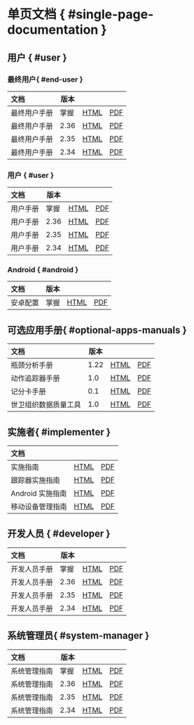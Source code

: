# 单页文档 { #single-page-documentation }

## 用户 { #user }

### 最终用户{ #end-user }

| 文档 | 版本 |  |  |
| :-- | --- | --- | --- |
| 最终用户手册 | 掌握 | [HTML](../../full/use/user-guides/dhis-core-version-master/dhis2-end-user-manual.html) | [PDF](../../full/use/user-guides/dhis-core-version-master/dhis2-end-user-manual.pdf) |
| 最终用户手册 | 2.36 | [HTML](../../full/use/user-guides/dhis-core-version-236/dhis2-end-user-manual.html) | [PDF](../../full/use/user-guides/dhis-core-version-236/dhis2-end-user-manual.pdf) |
| 最终用户手册 | 2.35 | [HTML](../../full/use/user-guides/dhis-core-version-235/dhis2-end-user-manual.html) | [PDF](../../full/use/user-guides/dhis-core-version-235/dhis2-end-user-manual.pdf) |
| 最终用户手册 | 2.34 | [HTML](../../full/use/user-guides/dhis-core-version-234/dhis2-end-user-manual.html) | [PDF](../../full/use/user-guides/dhis-core-version-234/dhis2-end-user-manual.pdf) |

### 用户 { #user }

| 文档 | 版本 |  |  |
| :-- | --- | --- | --- |
| 用户手册 | 掌握 | [HTML](../../full/use/user-guides/dhis-core-version-master/dhis2-user-manual.html) | [PDF](../../full/use/user-guides/dhis-core-version-master/dhis2-user-manual.pdf) |
| 用户手册 | 2.36 | [HTML](../../full/use/user-guides/dhis-core-version-236/dhis2-user-manual.html) | [PDF](../../full/use/user-guides/dhis-core-version-236/dhis2-user-manual.pdf) |
| 用户手册 | 2.35 | [HTML](../../full/use/user-guides/dhis-core-version-235/dhis2-user-manual.html) | [PDF](../../full/use/user-guides/dhis-core-version-235/dhis2-user-manual.pdf) |
| 用户手册 | 2.34 | [HTML](../../full/use/user-guides/dhis-core-version-234/dhis2-user-manual.html) | [PDF](../../full/use/user-guides/dhis-core-version-234/dhis2-user-manual.pdf) |

### Android { #android }

| 文档 | 版本 |  |  |
| :-- | --- | --- | --- |
| 安卓配置 | 掌握 | [HTML](../../full/use/dhis2-android-app.html) | [PDF](../../full/use/dhis2-android-app.pdf) |

## 可选应用手册{ #optional-apps-manuals }

| 文档 | 版本 |  |  |
| :-- | --- | --- | --- |
| 瓶颈分析手册 | 1.22 | [HTML](../../完整/使用/可选-apps/bottleneck-analysis-app/app-version-122.html) | [PDF](../../full/use/optional-apps/bottleneck-analysis-app/app-version-122.pdf) |
| 动作追踪器手册 | 1.0 | [HTML](../../full/use/可选-apps/action-tracker-app.html) | [PDF](../../full/use/optional-apps/action-tracker-app.pdf) |
| 记分卡手册 | 0.1 | [HTML](../../full/use/可选-apps/interactive-scorecard-ap-manual.html) | [PDF](../../full/use/optional-apps/interactive-scorecard-ap-manual.pdf) |
| 世卫组织数据质量工具 | 1.0 | [HTML](../../full/use/可选-apps/who-data-quality-tool-manual.html) | [PDF](../../full/use/optional-apps/who-data-quality-tool-manual.pdf) |

## 实施者{ #implementer }

| 文档 |  |  |
| :-- | --- | --- |
| 实施指南 | [HTML](../../full/implement/dhis2-implementation-guide.html) | [PDF](../../full/implement/dhis2-implementation-guide.pdf) |
| 跟踪器实施指南 | [HTML](../../full/implement/tracker-implementation.html) | [PDF](../../full/implement/tracker-implementation.pdf) |
| Android 实施指南 | [HTML](../../full/implement/android-implementation.html) | [PDF](../../full/implement/android-implementation.pdf) |
| 移动设备管理指南 | [HTML](../../full/implement/managing-mobile-devices.html) | [PDF](../../full/implement/managing-mobile-devices.pdf) |

## 开发人员 { #developer }

| 文档 | 版本 |  |  |
| :-- | --- | --- | --- |
| 开发人员手册 | 掌握 | [HTML](../../full/develop/dhis-core-version-master/developer-manual.html) | [PDF](../../full/develop/dhis-core-version-master/developer-manual.pdf) |
| 开发人员手册 | 2.36 | [HTML](../../full/develop/dhis-core-version-236/developer-manual.html) | [PDF](../../full/develop/dhis-core-version-236/developer-manual.pdf) |
| 开发人员手册 | 2.35 | [HTML](../../full/develop/dhis-core-version-235/developer-manual.html) | [PDF](../../full/develop/dhis-core-version-235/developer-manual.pdf) |
| 开发人员手册 | 2.34 | [HTML](../../full/develop/dhis-core-version-234/developer-manual.html) | [PDF](../../full/develop/dhis-core-version-234/developer-manual.pdf) |

## 系统管理员{ #system-manager }

| 文档 | 版本 |  |  |
| :-- | --- | --- | --- |
| 系统管理指南 | 掌握 | [HTML](../../full/manage/dhis-core-version-master/system-administration-guide.html) | [PDF](../../full/manage/dhis-core-version-master/system-administration-guide.pdf) |
| 系统管理指南 | 2.36 | [HTML](../../full/manage/dhis-core-version-236/system-administration-guide.html) | [PDF](../../full/manage/dhis-core-version-236/system-administration-guide.pdf) |
| 系统管理指南 | 2.35 | [HTML](../../full/manage/dhis-core-version-235/system-administration-guide.html) | [PDF](../../full/manage/dhis-core-version-235/system-administration-guide.pdf) |
| 系统管理指南 | 2.34 | [HTML](../../full/manage/dhis-core-version-234/system-administration-guide.html) | [PDF](../../full/manage/dhis-core-version-234/system-administration-guide.pdf) |
